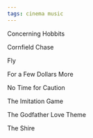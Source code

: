 ```yaml
---
tags: cinema music
---
```


Concerning Hobbits 

Cornfield Chase 

Fly 

For a Few Dollars More 

No Time for Caution 

The Imitation Game 

The Godfather Love Theme 

The Shire 